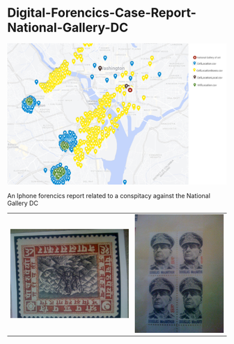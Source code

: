 # Digital-Forencics-Case-Report-National-Gallery-DC

![City View](/Resources/Maps/generalView.png)

An Iphone forencics report related to a conspitacy against the National Gallery DC


| | |
| --- | --- |
| ![Photos9](/Resources/Images/43393-IMG_0050.JPG) | ![Photos13](/Resources/Images/43401-IMG_0054.JPG) |
